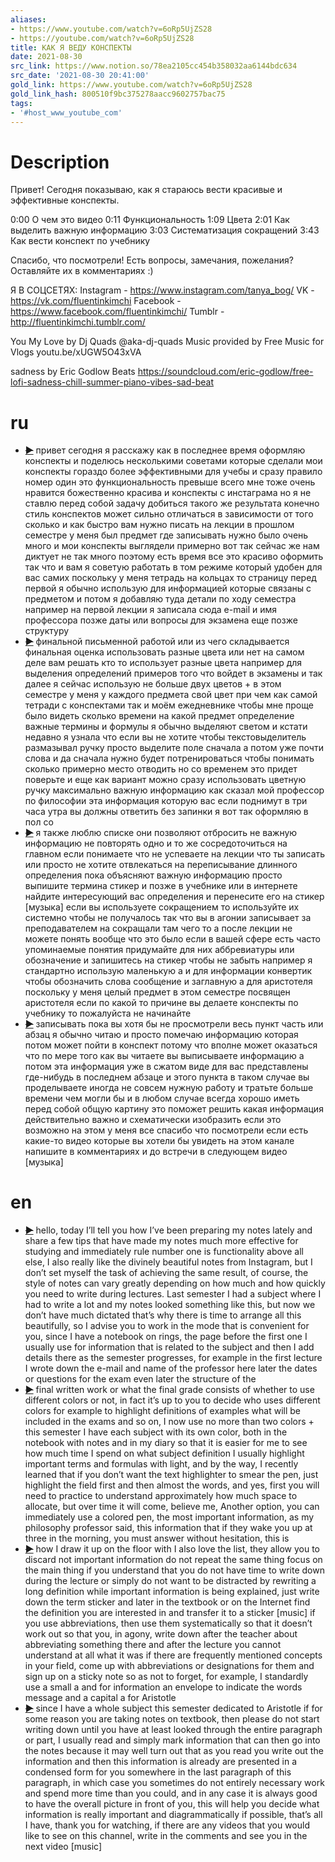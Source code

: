 ```yaml
---
aliases:
- https://www.youtube.com/watch?v=6oRp5UjZS28
- https://youtube.com/watch?v=6oRp5UjZS28
title: КАК Я ВЕДУ КОНСПЕКТЫ
date: 2021-08-30
src_link: https://www.notion.so/78ea2105cc454b358032aa6144bdc634
src_date: '2021-08-30 20:41:00'
gold_link: https://www.youtube.com/watch?v=6oRp5UjZS28
gold_link_hash: 800510f9bc375278aacc9602757bac75
tags:
- '#host_www_youtube_com'
---
```


# Description 
Привет! Сегодня показываю, как я стараюсь вести красивые и эффективные конспекты. 

0:00 О чем это видео
0:11 Функциональность
1:09 Цвета
2:01 Как выделить важную информацию
3:03 Систематизация сокращений
3:43 Как вести конспект по учебнику

Спасибо, что посмотрели! Есть вопросы, замечания, пожелания? Оставляйте их в комментариях :)

Я В СОЦСЕТЯХ: 
Instagram - https://www.instagram.com/tanya_bog/
VK - https://vk.com/fluentinkimchi
Facebook - https://www.facebook.com/fluentinkimchi/
Tumblr - http://fluentinkimchi.tumblr.com/


You My Love by Dj Quads @aka-dj-quads
Music provided by Free Music for Vlogs youtu.be/xUGW5O43xVA

sadness by Eric Godlow Beats
https://soundcloud.com/eric-godlow/free-lofi-sadness-chill-summer-piano-vibes-sad-beat
# ru
 - ~~[▶](https://www.youtube.com/watch?v=6oRp5UjZS28&t=0)~~  привет сегодня я расскажу как в последнее время оформляю конспекты и поделюсь несколькими советами которые сделали мои конспекты гораздо более эффективными для учебы и сразу правило номер один это функциональность превыше всего мне тоже очень нравится божественно красива и конспекты с инстаграма но я не ставлю перед собой задачу добиться такого же результата конечно стиль конспектов может сильно отличаться в зависимости от того сколько и как быстро вам нужно писать на лекции в прошлом семестре у меня был предмет где записывать нужно было очень много и мои конспекты выглядели примерно вот так сейчас же нам диктует не так много поэтому есть время все это красиво оформить так что и вам я советую работать в том режиме который удобен для вас самих поскольку у меня тетрадь на кольцах то страницу перед первой я обычно использую для информацией которые связаны с предметом и потом я добавляю туда детали по ходу семестра например на первой лекции я записала сюда e-mail и имя профессора позже даты или вопросы для экзамена еще позже структуру 
 - ~~[▶](https://www.youtube.com/watch?v=6oRp5UjZS28&t=65)~~  финальной письменной работой или из чего складывается финальная оценка использовать разные цвета или нет на самом деле вам решать кто то использует разные цвета например для выделения определений примеров того что войдет в экзамены и так далее я сейчас использую не больше двух цветов + в этом семестре у меня у каждого предмета свой цвет при чем как самой тетради с конспектами так и моём ежедневнике чтобы мне проще было видеть сколько времени на какой предмет определение важные термины и формулы я обычно выделяют светом и кстати недавно я узнала что если вы не хотите чтобы текстовыделитель размазывал ручку просто выделите поле сначала а потом уже почти слова и да сначала нужно будет потренироваться чтобы понимать сколько примерно место отводить но со временем это придет поверьте и еще как вариант можно сразу использовать цветную ручку максимально важную информацию как сказал мой профессор по философии эта информация которую вас если поднимут в три часа утра вы должны ответить без запинки я вот так оформляю в пол со 
 - ~~[▶](https://www.youtube.com/watch?v=6oRp5UjZS28&t=141)~~  я также люблю списке они позволяют отбросить не важную информацию не повторять одно и то же сосредоточиться на главном если понимаете что не успеваете на лекции что ты записать или просто не хотите отвлекаться на переписывание длинного определения пока объясняют важную информацию просто выпишите термина стикер и позже в учебнике или в интернете найдите интересующий вас определения и перенесите его на стикер [музыка] если вы используете сокращением то используйте их системно чтобы не получалось так что вы в агонии записывает за преподавателем на сокращали там чего то а после лекции не можете понять вообще что это было если в вашей сфере есть часто упоминаемые понятия придумайте для них аббревиатуры или обозначение и запишитесь на стикер чтобы не забыть например я стандартно использую маленькую а и для информации конвертик чтобы обозначить слова сообщение и заглавную а для аристотеля поскольку у меня целый предмет в этом семестре посвящен аристотеля если по какой то причине вы делаете конспекты по учебнику то пожалуйста не начинайте 
 - ~~[▶](https://www.youtube.com/watch?v=6oRp5UjZS28&t=229)~~  записывать пока вы хотя бы не просмотрели весь пункт часть или абзац я обычно читаю и просто помечаю информацию которая потом может пойти в конспект потому что вполне может оказаться что по мере того как вы читаете вы выписываете информацию а потом эта информация уже в сжатом виде для вас представлены где-нибудь в последнем абзаце и этого пункта в таком случае вы проделываете иногда не совсем нужную работу и тратьте больше времени чем могли бы и в любом случае всегда хорошо иметь перед собой общую картину это поможет решить какая информация действительно важно и схематически изобразить если это возможно на этом у меня все спасибо что посмотрели если есть какие-то видео которые вы хотели бы увидеть на этом канале напишите в комментариях и до встречи в следующем видео [музыка] 
# en
 - ~~[▶](https://www.youtube.com/watch?v=6oRp5UjZS28&t=0)~~  hello, today I’ll tell you how I’ve been preparing my notes lately and share a few tips that have made my notes much more effective for studying and immediately rule number one is functionality above all else, I also really like the divinely beautiful notes from Instagram, but I don’t set myself the task of achieving  the same result, of course, the style of notes can vary greatly depending on how much and how quickly you need to write during lectures. Last semester I had a subject where I had to write a lot and my notes looked something like this, but now we don’t have much dictated that’s why  there is time to arrange all this beautifully, so I advise you to work in the mode that is convenient for you, since I have a notebook on rings, the page before the first one I usually use for information that is related to the subject and then I add details there as the semester progresses, for example  in the first lecture I wrote down the e-mail and name of the professor here later the dates or questions for the exam even later the structure of the 
 - ~~[▶](https://www.youtube.com/watch?v=6oRp5UjZS28&t=65)~~  final written work or what the final grade consists of whether to use different colors or not, in fact it’s up to you to decide who uses different colors for example to highlight definitions of examples  what will be included in the exams and so on, I now use no more than two colors + this semester I have each subject with its own color, both in the notebook with notes and in my diary so that it is easier for me to see how much time I spend on what subject definition  I usually highlight important terms and formulas with light, and by the way, I recently learned that if you don’t want the text highlighter to smear the pen, just highlight the field first and then almost the words, and yes, first you will need to practice to understand approximately how much space to allocate, but over time it will come, believe me, Another option, you can immediately use a colored pen, the most important information, as my philosophy professor said, this information that if they wake you up at three in the morning, you must answer without hesitation, this is 
 - ~~[▶](https://www.youtube.com/watch?v=6oRp5UjZS28&t=129)~~  how I draw it up on the floor with I also love the list, they allow you to discard not  important information do not repeat the same thing focus on the main thing if you understand that you do not have time to write down during the lecture or simply do not want to be distracted by rewriting a long definition while important information is being explained, just write down the term sticker and later in the textbook or on the Internet find the definition you are interested in and transfer it to a sticker [music] if you use abbreviations, then use them systematically so that it doesn’t work out so that you, in agony, write down after the teacher about abbreviating something there and after the lecture you cannot understand at all what it was if there are frequently mentioned concepts in your field, come up with  abbreviations or designations for them and sign up on a sticky note so as not to forget, for example, I standardly use a small a and for information an envelope to indicate the words message and a capital a for Aristotle 
 - ~~[▶](https://www.youtube.com/watch?v=6oRp5UjZS28&t=215)~~  since I have a whole subject this semester dedicated to Aristotle if for some reason you are taking notes on textbook, then please do not start writing down until you have at least looked through the entire paragraph or part, I usually read and simply mark information that can then go into the notes because it may well turn out that as you read you write out the information and then this information is already  are presented in a condensed form for you somewhere in the last paragraph of this paragraph, in which case you sometimes do not entirely necessary work and spend more time than you could, and in any case it is always good to have the overall picture in front of you, this will help you decide what information is really important  and diagrammatically if possible, that’s all I have, thank you for watching, if there are any videos that you would like to see on this channel, write in the comments and see you in the next video [music]